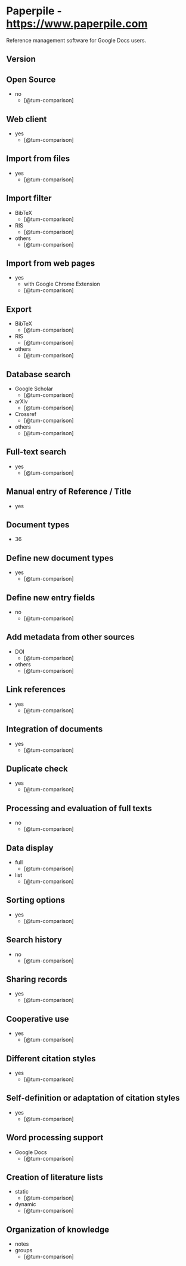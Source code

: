 # Paperpile - https://www.paperpile.com
Reference management software for Google Docs users.

## Version

## Open Source
- no
    - [@tum-comparison]

## Web client
- yes
    - [@tum-comparison]

## Import from files
- yes
    - [@tum-comparison]

## Import filter
- BibTeX
    - [@tum-comparison]
- RIS
    - [@tum-comparison]
- others
    - [@tum-comparison]

## Import from web pages
- yes
    - with Google Chrome Extension
    - [@tum-comparison]

## Export
- BibTeX
    - [@tum-comparison]
- RIS
    - [@tum-comparison]
- others
    - [@tum-comparison]

## Database search
- Google Scholar
    - [@tum-comparison]
- arXiv
    - [@tum-comparison]
- Crossref
    - [@tum-comparison]
- others
    - [@tum-comparison]

## Full-text search
- yes
    - [@tum-comparison]

## Manual entry of Reference / Title
- yes

## Document types
- 36

## Define new document types
- yes
    - [@tum-comparison]

## Define new entry fields
- no
    - [@tum-comparison]

## Add metadata from other sources
- DOI
    - [@tum-comparison]
- others
    - [@tum-comparison]

## Link references
- yes
    - [@tum-comparison]

## Integration of documents
- yes
    - [@tum-comparison]

## Duplicate check
- yes
    - [@tum-comparison]

## Processing and evaluation of full texts
- no
    - [@tum-comparison]

## Data display
- full
    - [@tum-comparison]
- list
    - [@tum-comparison]

## Sorting options
- yes
    - [@tum-comparison]

## Search history
- no
    - [@tum-comparison]

## Sharing records
- yes
    - [@tum-comparison]

## Cooperative use
- yes
    - [@tum-comparison]

## Different citation styles
- yes
    - [@tum-comparison]

## Self-definition or adaptation of citation styles
- yes
    - [@tum-comparison]

## Word processing support
- Google Docs
    - [@tum-comparison]

## Creation of literature lists
- static
    - [@tum-comparison]
- dynamic
    - [@tum-comparison]

## Organization of knowledge
- notes
- groups
    - [@tum-comparison]

